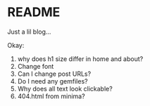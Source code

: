 # README

Just a lil blog...

Okay:

1. why does h1 size differ in home and about?
2. Change font
3. Can I change post URLs?
4. Do I need any gemfiles?
5. Why does all text look clickable?
6. 404.html from minima?